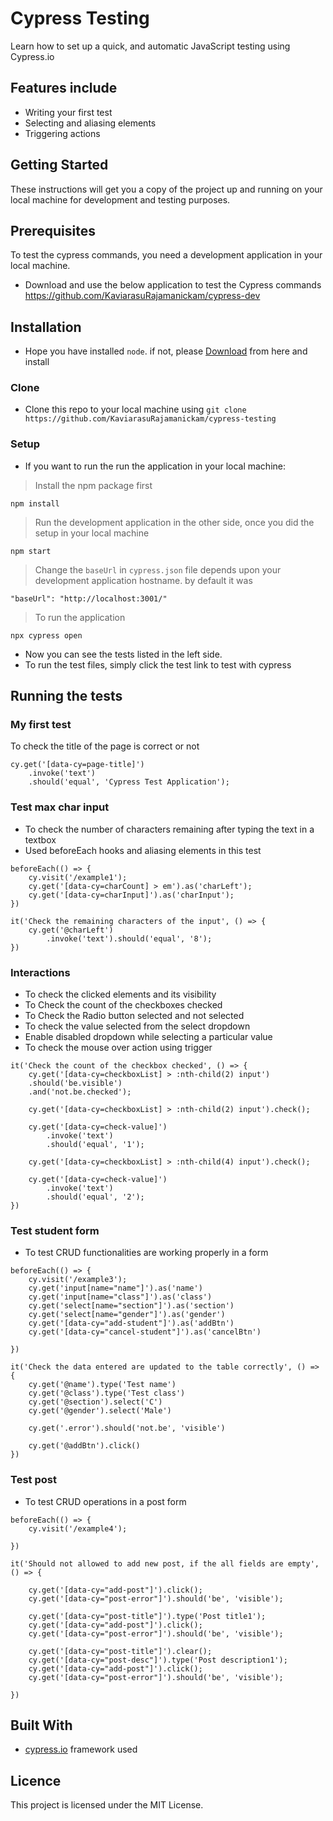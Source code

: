# Cypress Testing
Learn how to set up a quick, and automatic JavaScript testing using Cypress.io

## Features include

- Writing your first test
- Selecting and aliasing elements
- Triggering actions

## Getting Started

These instructions will get you a copy of the project up and running on your local machine for development and testing purposes.

## Prerequisites

To test the cypress commands, you need a development application in your local machine.

- Download and use the below application to test the Cypress commands 
https://github.com/KaviarasuRajamanickam/cypress-dev


## Installation

- Hope you have installed `node`. if not, please [Download](https://nodejs.org/en/download/) from here and install

### Clone

- Clone this repo to your local machine using `git clone https://github.com/KaviarasuRajamanickam/cypress-testing`

### Setup

- If you want to run the run the application in your local machine:

> Install the npm package first

```shell
npm install
```

> Run the development application in the other side, once you did the setup in your local machine

```shell
npm start
```

> Change the `baseUrl` in `cypress.json` file depends upon your development application hostname. by default it was

```shell
"baseUrl": "http://localhost:3001/"
```

> To run the application

```shell
npx cypress open
```

- Now you can see the tests listed in the left side.
- To run the test files, simply click the test link to test with cypress

## Running the tests

### My first test
To check the title of the page is correct or not

```shell
cy.get('[data-cy=page-title]')
    .invoke('text')
    .should('equal', 'Cypress Test Application');
```

### Test max char input
- To check the number of characters remaining after typing the text in a textbox
- Used beforeEach hooks and aliasing elements in this test

```shell
beforeEach(() => {
    cy.visit('/example1');
    cy.get('[data-cy=charCount] > em').as('charLeft');
    cy.get('[data-cy=charInput]').as('charInput');
})

it('Check the remaining characters of the input', () => {
    cy.get('@charLeft')
        .invoke('text').should('equal', '8');
})
```

### Interactions
- To check the clicked elements and its visibility
- To Check the count of the checkboxes checked
- To Check the Radio button selected and not selected
- To check the value selected from the select dropdown
- Enable disabled dropdown while selecting a particular value
- To check the mouse over action using trigger

```shell
it('Check the count of the checkbox checked', () => {
    cy.get('[data-cy=checkboxList] > :nth-child(2) input')
    .should('be.visible')
    .and('not.be.checked');

    cy.get('[data-cy=checkboxList] > :nth-child(2) input').check();

    cy.get('[data-cy=check-value]')
        .invoke('text')
        .should('equal', '1');

    cy.get('[data-cy=checkboxList] > :nth-child(4) input').check();

    cy.get('[data-cy=check-value]')
        .invoke('text')
        .should('equal', '2');
})
```

### Test student form
- To test CRUD functionalities are working properly in a form

```shell
beforeEach(() => {
    cy.visit('/example3');
    cy.get('input[name="name"]').as('name')
    cy.get('input[name="class"]').as('class')
    cy.get('select[name="section"]').as('section')
    cy.get('select[name="gender"]').as('gender')
    cy.get('[data-cy="add-student"]').as('addBtn')
    cy.get('[data-cy="cancel-student"]').as('cancelBtn')
    
})

it('Check the data entered are updated to the table correctly', () => {
    cy.get('@name').type('Test name')
    cy.get('@class').type('Test class')
    cy.get('@section').select('C')
    cy.get('@gender').select('Male')

    cy.get('.error').should('not.be', 'visible')

    cy.get('@addBtn').click()
})
```

### Test post
- To test CRUD operations in a post form

```shell
beforeEach(() => {
    cy.visit('/example4');
    
})

it('Should not allowed to add new post, if the all fields are empty', () => {
        
    cy.get('[data-cy="add-post"]').click();        
    cy.get('[data-cy="post-error"]').should('be', 'visible');

    cy.get('[data-cy="post-title"]').type('Post title1');        
    cy.get('[data-cy="add-post"]').click();
    cy.get('[data-cy="post-error"]').should('be', 'visible');

    cy.get('[data-cy="post-title"]').clear();
    cy.get('[data-cy="post-desc"]').type('Post description1');
    cy.get('[data-cy="add-post"]').click();
    cy.get('[data-cy="post-error"]').should('be', 'visible');

})
```

## Built With

- [cypress.io](https://www.cypress.io/) framework used

## Licence

This project is licensed under the MIT License.
